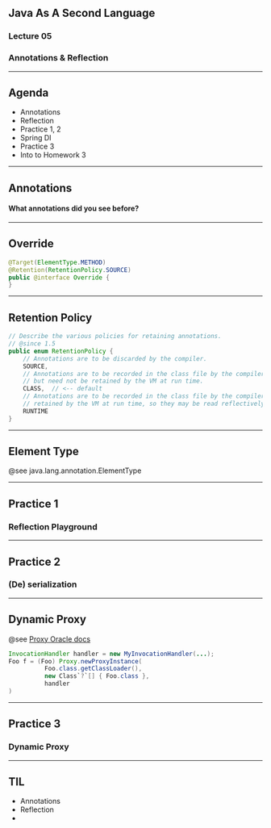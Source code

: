 ## Java As A Second Language
### Lecture 05
### Annotations & Reflection

---
## Agenda

- Annotations
- Reflection
- Practice 1, 2
- Spring DI
- Practice 3
- Into to Homework 3


---
## Annotations
#### What annotations did you see before?


---
## Override
```java
@Target(ElementType.METHOD)
@Retention(RetentionPolicy.SOURCE)
public @interface Override {
}
```

---
## Retention Policy
```java
// Describe the various policies for retaining annotations.  
// @since 1.5 
public enum RetentionPolicy {
    // Annotations are to be discarded by the compiler.
    SOURCE,
    // Annotations are to be recorded in the class file by the compiler
    // but need not be retained by the VM at run time.
    CLASS,  // <-- default
    // Annotations are to be recorded in the class file by the compiler and
    // retained by the VM at run time, so they may be read reflectively.
    RUNTIME
}
```


---
## Element Type
@see java.lang.annotation.ElementType


---
## Practice 1
### Reflection Playground

---
## Practice 2
### (De) serialization


---
## Dynamic Proxy
@see [Proxy Oracle docs](https://docs.oracle.com/en/java/javase/14/docs/api/java.base/java/lang/reflect/Proxy.html)

```java
InvocationHandler handler = new MyInvocationHandler(...);
Foo f = (Foo) Proxy.newProxyInstance(
          Foo.class.getClassLoader(),
          new Class`?`[] { Foo.class },
          handler
)
```


---
## Practice 3
### Dynamic Proxy

---
## TIL
- Annotations
- Reflection
- 
